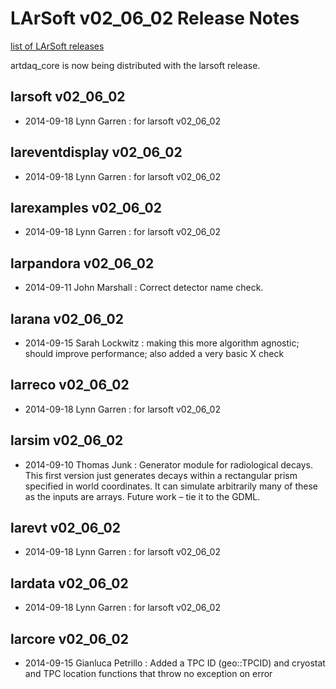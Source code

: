 LArSoft v02\_06\_02 Release Notes
======================================================================

[list of LArSoft releases](LArSoft_release_list)

artdaq\_core is now being distributed with the larsoft release.

larsoft v02\_06\_02
------------------------------------------

-   2014-09-18 Lynn Garren : for larsoft v02\_06\_02

lareventdisplay v02\_06\_02
----------------------------------------------------------

-   2014-09-18 Lynn Garren : for larsoft v02\_06\_02

larexamples v02\_06\_02
--------------------------------------------------

-   2014-09-18 Lynn Garren : for larsoft v02\_06\_02

larpandora v02\_06\_02
------------------------------------------------

-   2014-09-11 John Marshall : Correct detector name check.

larana v02\_06\_02
----------------------------------------

-   2014-09-15 Sarah Lockwitz : making this more algorithm agnostic; should improve performance; also added a very basic X check

larreco v02\_06\_02
------------------------------------------

-   2014-09-18 Lynn Garren : for larsoft v02\_06\_02

larsim v02\_06\_02
----------------------------------------

-   2014-09-10 Thomas Junk : Generator module for radiological decays. This first version just generates decays within a rectangular prism specified in world coordinates. It can simulate arbitrarily many of these as the inputs are arrays. Future work – tie it to the GDML.

larevt v02\_06\_02
----------------------------------------

-   2014-09-18 Lynn Garren : for larsoft v02\_06\_02

lardata v02\_06\_02
------------------------------------------

-   2014-09-18 Lynn Garren : for larsoft v02\_06\_02

larcore v02\_06\_02
------------------------------------------

-   2014-09-15 Gianluca Petrillo : Added a TPC ID (geo::TPCID) and cryostat and TPC location functions that throw no exception on error
